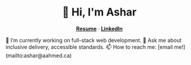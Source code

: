 <p align="center">
  <h1 align="center">👋 Hi, I'm Ashar</h1>
  <p align="center">
    <a href="https://github.com/asharahmed/asharahmed/blob/41e0614f32821c9171840eacf3e1c83278a85b84/My_Resume-13.pdf"><strong>Resume</strong></a> &middot; 
    <a href="https://www.linkedin.com/in/asharsahmed/"><strong>LinkedIn</strong></a>
  </p>
</p>
🔭  I’m currently working on full-stack web development.
💬 Ask me about inclusive delivery, accessible standards.
📫 How to reach me: [email me!](mailto:ashar@aahmed.ca)

<!--
**asharahmed/asharahmed** is a ✨ _special_ ✨ repository because its `README.md` (this file) appears on your GitHub profile.

Here are some ideas to get you started:

- 
-
- 👯 I’m looking to collaborate on ...
- 🤔 I’m looking for help with ...
- 
-
- 
- ⚡ Fun fact: ...
-->
